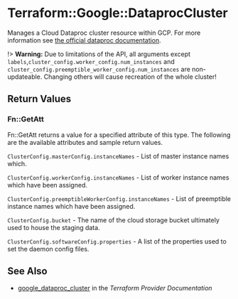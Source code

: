 # Terraform::Google::DataprocCluster

Manages a Cloud Dataproc cluster resource within GCP. For more information see
[the official dataproc documentation](https://cloud.google.com/dataproc/).


!> **Warning:** Due to limitations of the API, all arguments except
`labels`,`cluster_config.worker_config.num_instances` and `cluster_config.preemptible_worker_config.num_instances` are non-updateable. Changing others will cause recreation of the
whole cluster!

## Return Values

### Fn::GetAtt

Fn::GetAtt returns a value for a specified attribute of this type. The following are the available attributes and sample return values.

`ClusterConfig.masterConfig.instanceNames` - List of master instance names which.

`ClusterConfig.workerConfig.instanceNames` - List of worker instance names which have been assigned.

`ClusterConfig.preemptibleWorkerConfig.instanceNames` - List of preemptible instance names which have been assigned.

`ClusterConfig.bucket` - The name of the cloud storage bucket ultimately used to house the staging data.

`ClusterConfig.softwareConfig.properties` - A list of the properties used to set the daemon config files.

## See Also

* [google_dataproc_cluster](https://www.terraform.io/docs/providers/google/r/dataproc_cluster.html) in the _Terraform Provider Documentation_